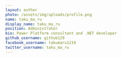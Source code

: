 ```yaml
---
layout: author
photo: /assets/img/uploads/profile.png
name: taku_ma_ru
display_name: taku_ma_ru
position: Administrator
bio: Power Platform consultant and .NET developer
github_username: github129
facebook_username: takumaru1219
twitter_username: taku_ma_ru
---
```


